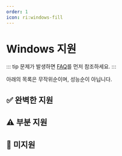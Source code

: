 ```yaml
---
order: 1
icon: ri:windows-fill
---
```


# Windows 지원

::: tip
문제가 발생하면 [FAQ](../faq.md)를 먼저 참조하세요.
:::

아래의 목록은 무작위순이며, 성능순이 아닙니다.

<script setup>
import MarkdownIt from 'markdown-it'
import MarkdownItAnchor from 'markdown-it-anchor'

const shuffleArray = (array) => {
    for (let i = array.length - 1; i > 0; i--) {
        const j = Math.floor(Math.random() * (i + 1));
        [array[i], array[j]] = [array[j], array[i]];
    }
    return array;
}

const fullySupport = shuffleArray([
`
### ✅ [Bluestacks 5](https://www.bluestacks.com/ko/) (권장 👍)

완벽히 지원됩니다. \`설정\` - \`고급 설정\`에서 \`ADB 기능\`을 켜야 합니다.

- 번들 및 느린 설치를 피하기 위해 [오프라인 설치 파일](https://support.bluestacks.com/hc/ko/articles/4402611273485-%EB%B8%94%EB%A3%A8%EC%8A%A4%ED%83%9D-5-%EC%98%A4%ED%94%84%EB%9D%BC%EC%9D%B8-%EC%84%A4%EC%B9%98-%ED%94%84%EB%A1%9C%EA%B7%B8%EB%9E%A8)을 다운로드하는 것이 좋습니다. [Android 11](https://support.bluestacks.com/hc/ko/articles/4402611273485-%EB%B8%94%EB%A3%A8%EC%8A%A4%ED%83%9D-5-%EC%98%A4%ED%94%84%EB%9D%BC%EC%9D%B8-%EC%84%A4%EC%B9%98-%ED%94%84%EB%A1%9C%EA%B7%B8%EB%9E%A8) 버전을 권장합니다. 제거하려면, 남은 파일들을 제거하려면 [제거 도구](https://support.bluestacks.com/hc/ko/articles/360057724751-PC%EC%97%90%EC%84%9C-%EB%B8%94%EB%A3%A8%EC%8A%A4%ED%83%9D-5-%EB%B8%94%EB%A3%A8%EC%8A%A4%ED%83%9D-X-%EB%B0%8F-%EB%B8%94%EB%A3%A8%EC%8A%A4%ED%83%9D-%EC%84%9C%EB%B9%84%EC%8A%A4%EB%A5%BC-%EC%99%84%EC%A0%84%ED%9E%88-%EC%A0%9C%EA%B1%B0%ED%95%98%EB%8A%94-%EB%B0%A9%EB%B2%95)를 사용하세요.
- adb 포트 번호가 불규칙적으로 변경되고 시작할 때마다 다르면 컴퓨터에 [Hyper-V](https://support.bluestacks.com/hc/ko/articles/4415238471053-Hyper-V-%EC%A7%80%EC%9B%90-%EC%9C%88%EB%8F%84%EC%9A%B0-10-%EB%B0%8F-11%EC%9D%98-%EB%B8%94%EB%A3%A8%EC%8A%A4%ED%83%9D-5%EC%97%90-%EB%8C%80%ED%95%9C-%EC%8B%9C%EC%8A%A4%ED%85%9C-%EC%9A%94%EA%B5%AC-%EC%82%AC%ED%95%AD)가 활성화되어 있을 수 있습니다. MAA는 이제 블루스택 에뮬레이터 구성 파일 내에서 포트 번호를 자동으로 읽도록 시도할 것입니다. 작동하지 않거나 다중 오픈/다중 에뮬레이터 커널이 필요한 경우 [자주 묻는 질문](../faq.md#블루스택-에뮬레이터가-매번-시작될-때마다-포트-번호가-다릅니다-hyper-v)을 참조하여 변경하세요. Hyper-V가 관리자로 실행되므로 에뮬레이터 자동 종료, 자동 연결 감지 등 adb를 사용하지 않는 작업도 관리자로 실행해야 합니다.
`,
`
### ✅ [MuMu Emulator 12](https://mumu.163.com/)

완벽하게 호환되며, 독점적인 익스트림 컨트롤 모드를 추가로 지원합니다.

- \`완료 후 에뮬레이터 종료\` 기능은 때때로 비정상적일 수 있으며, 그런 경우에는 MuMu 공식으로 문의하세요.
- MuMu 12 버전 3.5.4 ~ 3.5.7을 사용 중인 경우, MuMu 12 설정 - 기타에서 \`백그라운드에서 활성 상태 유지\` 기능을 비활성화해야 합니다. \(자세한 내용은 [공식 공지사항](https://mumu.163.com/help/20230802/35047_1102450.html) 참고\)
- 여러 인스턴스를 열 때는 MuMu 12 멀티 인스턴스의 ADB 버튼을 통해 해당 인스턴스의 포트 정보를 확인하고, MAA \`설정\` → \`연결 설정\`에서 연결 주소의 포트 번호를 해당 포트로 변경해야 합니다.

#### MuMu 스크린샷 강화 모드

공식 MuMu 12 3.8.13 이후 버전을 사용해야 하며, 백그라운드 실행을 닫아야 합니다. 아크 에디션 및 국제 에디션은 현재 지원되지 않습니다.

##### 연결 설정

1. \`설정\` → \`연결 설정\`, \`MuMu 스크린샷 강화 모드 사용\` 확인란을 선택합니다.

2. \`MuMu 에뮬레이터 경로\`에는 \`MuMuPlayer-12.0\` 폴더의 경로를 입력합니다. 예: \`C:\\Program Files\\Netease\\MuMuPlayer-12.0\`.

3. \`인스턴스 번호\`에는 MuMu Multiplayer의 해당 에뮬레이터의 일련 번호를 입력합니다. 예: 주요 멀티플레이어의 경우 \`0\`.

4. \`인스턴스 스크린\`에는 \`0\`을 입력합니다.

##### 백그라운드 실행 상태에 대해

꺼놓는 것이 좋습니다. 이때 인스턴스 화면은 항상 \`0\`입니다.

켜져 있으면 MuMu 에뮬레이터 탭의 순서가 인스턴스 화면의 일련 번호여야 합니다. 예: 에뮬레이터 데스크톱은 \`0\`, 명일방주 클라이언트는 \`1\`입니다.

백그라운드 실행에 대한 적용은 매우 불완전하며, 원인 미상의 문제가 항상 발생하므로 권장하지 않습니다.
`,
`
### ✅ [Nox](https://kr.bignox.com/)

완벽히 지원됩니다.
`,
`
### ✅ [Nox Android 9](https://kr.bignox.com/)

완벽히 지원됩니다.
`,
`
### ✅ [Memu](https://www.memuplay.com/ko/)

지원되지만, 테스트 수가 적으며 알려지지 않은 오류가 있을 수 있습니다.
`,
`
### ✅ [Android Virtual Device](https://developer.android.com/studio/run/managing-avds)

지원됩니다.
`,
])

const particallySupport = shuffleArray([
`
### ⚠️ [Google Play Games Beta](https://developer.android.com/games/playgames/pg-emulator?hl=zh-cn#installing-game-consumer)

호환되지 않습니다. [클라이언트](https://developer.android.com/games/playgames/pg-emulator?hl=zh-cn#installing-game-consumer)의 ADB 포트를 사용할 수 없습니다.

단, KR의 경우 [PlayBridge](https://github.com/ACK72/PlayBridge)를 이용해 사용이 가능하지만, 공식 지원이 아니므로 서비스가 불안정할 수 있습니다.
`,
`
### ⚠️ [MuMu Player](https://www.mumuglobal.com/kr/)

지원됩니다. 단,

- minitouch 또는 maatouch의 효율적인 터치 방식을 사용하려면 adb를 강제 교체해야 합니다.
- MAA가 adb 경로와 주소를 얻기 위해 관리자 권한으로 실행되어야 합니다. (MuMu가 관리자 권한으로 실행되기 때문입니다)
- 관리자 권한으로 실행하고 싶지 않다면 adb 경로와 주소를 직접 입력할 수도 있습니다.
- MAA의 기본 해상도 사용은 권장되지 않습니다. \`1280×720\`, \`1920×1080\`, \`2560×1440\` 등의 일반적인 해상도를 사용해 주세요.
- MuMu는 여러 개를 열어도 하나의 adb 포트를 사용하므로, 여러 개의 클라이언트를 지원하지는 못합니다.
`,
`
### ⚠️ [LDPlayer](https://kr.ldplayer.net/)

지원됩니다.

- LDPlayer 9는 9.0.37 버전 이상을, LDPlayer 5는 5.0.44 버전 이상을 권장드립니다.
- minitouch 또는 maatouch의 효율적인 터치 방식을 사용하려면 adb를 강제 교체해야 합니다.
`,
`
### ⚠️ [Windows Subsystem for Android](https://learn.microsoft.com/ko-kr/windows/android/wsa/)

MAA v5.2.0부터 지원이 중단되었으며, 마이크로소프트가 2025년 03월 05일에 서비스를 중단할 예정입니다.

- WSA 2204 이상 (버전 번호는 서브시스템 설정의 'About' 페이지에 있음)의 경우 연결 구성에서 \`일반 구성\`을 선택합니다.
- WSA 2203 또는 그 이전 버전 (버전 번호는 서브시스템 설정 페이지 상단에 있음)의 경우 연결 구성에서 \`이전 버전 WSA\`를 선택합니다.
- 이 소프트웨어는 720p 이상의 \`16:9\` 해상도를 지원합니다. 모니터가 16:9인 경우 가능한 한 창 크기를 수동으로 최대한 16:9 비율로 조정하세요. (모니터가 16:9인 경우 전체 화면으로 전환하려면 \`F11\`을 누르세요)
- 내일의 방주가 화면에 보이고 다른 Android 앱이 동시에 전경에서 실행되지 않도록 최대한 노력하세요. 그렇지 않으면 게임이 일시 중지되거나 작업 인식 오류가 발생할 수 있습니다.
- WSA의 스크린샷은 종종 백색 화면을 캡처하여 인식의 이상 또는 사용을 권장하지 않습니다.
`,
])

const notSupport = shuffleArray([
`
### 🚫 Tencent Mobile Game Assistant

지원되지 않습니다. ADB 포트가 닫혀 있습니다.
`,
`
### 🚫 MuMu Mobile Game Assistant

지원되지 않습니다. ADB 포트가 닫혀 있습니다.
`,
])

const md = (new MarkdownIt()).use(MarkdownItAnchor, { permalink: MarkdownItAnchor.permalink.linkInsideHeader()})

const fullySupportHtml = md.render(fullySupport.join(''))
const partiallySupportHtml = md.render(particallySupport.join(''))
const notSupportHtml = md.render(notSupport.join(''))

</script>

## ✅ 완벽한 지원

<ClientOnly><div v-html="fullySupportHtml"></div></ClientOnly>

## ⚠️ 부분 지원

<ClientOnly><div v-html="partiallySupportHtml"></div></ClientOnly>

## 🚫 미지원

<ClientOnly><div v-html="notSupportHtml"></div></ClientOnly>
